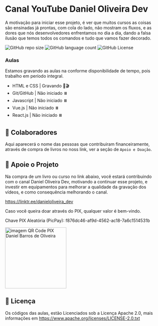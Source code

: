 # Canal YouTube Daniel Oliveira Dev

A motivação para iniciar esse projeto, é ver que muitos cursos as coisas são ensinadas já prontas, com cola do lado, não mostram os fluxos, e as dores que nós desenvolvedores enfrentamos no dia a dia, dando a falsa ilusão que temos todos os comandos e tudo que vamos fazer decorado. 

![GitHub repo size](https://img.shields.io/github/languages/code-size/danielbarrosdeoliveira/canal-youtube?style=for-the-badge)
![GitHub language count](https://img.shields.io/github/languages/count/danielbarrosdeoliveira/canal-youtube?style=for-the-badge)
![GitHub License](https://img.shields.io/github/license/danielbarrosdeoliveira/canal-youtube?style=for-the-badge)

### Aulas

Estamos gravando as aulas na conforme disponibilidade de tempo, pois trabalho em período integral.

- HTML e CSS | Gravando 🎥🎬
- Git/GitHub | Não iniciado ⏸️
- Javascript | Não iniciado ⏸️
- Vue.js     | Não iniciado ⏸️
- React.js   | Não iniciado ⏸️

## 🤝 Colaboradores

Aqui aparecerá o nome das pessoas que contribuiram financeiramente, através de compra de livros no noss link, ver a seção de `Apoio e Doação`.

## 🤑 Apoie o Projeto

Na compra de um livro ou curso no link abaixo, você estará contribuindo com o canal Daniel Oliveira Dev, motivando a continuar esse projeto, e investir em equipamentos para melhorar a qualidade da gravação dos vídeos, e como consequência melhorando o canal.

https://linktr.ee/danieloliveira_dev

Caso você queira doar através do PIX, qualquer valor é bem-vindo.

Chave PIX Aleatória (PicPay): f876dc46-af9d-4562-ac18-7a6c1514531b 

<img src="https://user-images.githubusercontent.com/28925159/227033861-dc1f2e75-8193-4809-9503-1f1f7e18904d.png" alt="imagem QR Code PIX Daniel Barros de Oliveira" height="200">

## 📝 Licença

Os códigos das aulas, estão Licenciados sob a Licença Apache 2.0, mais informações em https://www.apache.org/licenses/LICENSE-2.0.txt
